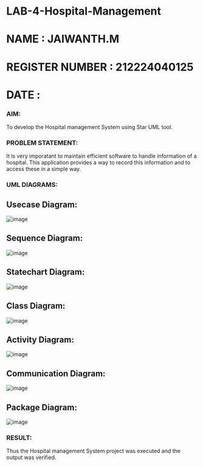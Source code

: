 # LAB-4-Hospital-Management
# NAME : JAIWANTH.M
# REGISTER NUMBER : 212224040125
# DATE : 
### AIM:
To develop the Hospital management System using Star UML tool.
### PROBLEM STATEMENT:
It is very imporatant to maintain efficient software to handle information of a hospital.
This application provides a way to record this information and to access these in a simple way.

### UML DIAGRAMS:
## Usecase Diagram:
![image](https://github.com/22002525karthikeyan/LAB-4-Hospital-Management/assets/118708040/46eae1cd-9591-405e-8a0e-c9df59782282)
## Sequence Diagram:
![image](https://github.com/22002525karthikeyan/LAB-4-Hospital-Management/assets/118708040/eea13653-110d-43a3-9f39-bda0e7c0db41)
## Statechart Diagram:
![image](https://github.com/22002525karthikeyan/LAB-4-Hospital-Management/assets/118708040/9f1680e9-7e07-4654-8e22-84a0980b7672)
## Class Diagram:
![image](https://github.com/22002525karthikeyan/LAB-4-Hospital-Management/assets/118708040/b7a8869f-13a5-41f0-8eb0-2575af96fc69)
## Activity Diagram:
![image](https://github.com/22002525karthikeyan/LAB-4-Hospital-Management/assets/118708040/921042da-2023-4388-beea-150d4d5de45a)
## Communication Diagram:
![image](https://github.com/22002525karthikeyan/LAB-4-Hospital-Management/assets/118708040/d01ed0aa-279d-4456-9a94-050f5a6f10d5)
## Package Diagram:
![image](https://github.com/22002525karthikeyan/LAB-4-Hospital-Management/assets/118708040/6ad8b234-e206-45a7-920c-762446d933af)
### RESULT:
Thus the Hospital management System project was executed and the output was verified.
